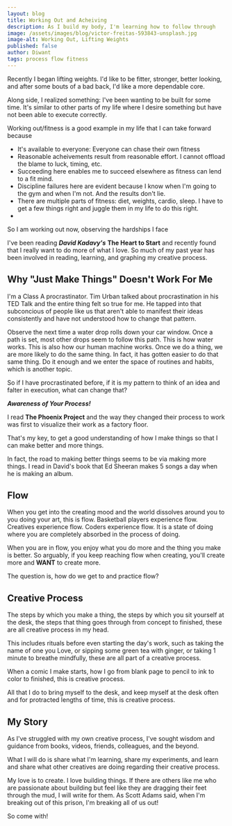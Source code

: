 ```yaml
---
layout: blog
title: Working Out and Acheiving
description: As I build my body, I'm learning how to follow through
image: /assets/images/blog/victor-freitas-593843-unsplash.jpg
image-alt: Working Out, Lifting Weights
published: false
author: Diwant
tags: process flow fitness
---
```

Recently I began lifting weights.  I'd like to be fitter, stronger, better looking, and after some bouts of a bad back, I'd like a more dependable core.  

Along side, I realized something: I've been wanting to be built for some time.  It's similar to other parts of my life where I desire something but have not been able to execute correctly.

Working out/fitness is a good example in my life that I can take forward because 
* It's available to everyone: Everyone can chase their own fitness
* Reasonable acheivements result from reasonable effort.  I cannot offload the blame to luck, timing, etc.
* Succeeding here enables me to succeed elsewhere as fitness can lend to a fit mind.
* Discipline failures here are evident because I know when I'm going to the gym and when I'm not.  And the results don't lie.
* There are multiple parts of fitness: diet, weights, cardio, sleep.  I have to get a few things right and juggle them in my life to do this right.
* 
So I am working out now, observing the hardships I face

I've been reading ***David Kadavy's*** **The Heart to Start** and recently found that I really want to do more of what I love.  So much of my past year has been involved in reading, learning, and graphing my creative process.

## Why "Just Make Things" Doesn't Work For Me
I'm a Class A procrastinator.  Tim Urban talked about procrastination in his TED Talk and the entire thing felt so true for me.  He tapped into that subconcious of people like us that aren't able to manifest their ideas consistently and have not understood how to change that pattern.

Observe the next time a water drop rolls down your car window.  Once a path is set, most other drops seem to follow this path.  This is how water works.  This is also how our human machine works.  Once we do a thing, we are more likely to do the same thing.  In fact, it has gotten easier to do that same thing.  Do it enough and we enter the space of routines and habits, which is another topic.

So if I have procrastinated before, if it is my pattern to think of an idea and falter in execution, what can change that?

***Awareness of Your Process!***

I read **The Phoenix Project** and the way they changed their process to work was first to visualize their work as a factory floor.  

That's my key, to get a good understanding of how I make things so that I can make better and more things.

In fact, the road to making better things seems to be via making more things.  I read in David's book that Ed Sheeran makes 5 songs a day when he is making an album.  

## Flow
When you get into the creating mood and the world dissolves around you to you doing your art, this is flow.  Basketball players experience flow.  Creatives experience flow.  Coders experience flow.  It is a state of doing where you are completely absorbed in the process of doing.

When you are in flow, you enjoy what you do more and the thing you make is better.  So arguably, if you keep reaching flow when creating, you'll create more and **WANT** to create more.  

The question is, how do we get to and practice flow?

## Creative Process
The steps by which you make a thing, the steps by which you sit yourself at the desk, the steps that thing goes through from concept to finished, these are all creative process in my head.  

This includes rituals before even starting the day's work, such as taking the name of one you Love, or sipping some green tea with ginger, or taking 1 minute to breathe mindfully, these are all part of a creative process.

When a comic I make starts, how I go from blank page to pencil to ink to color to finished, this is creative process.

All that I do to bring myself to the desk, and keep myself at the desk often and for protracted lengths of time, this is creative process.

## My Story
As I've struggled with my own creative process, I've sought wisdom and guidance from books, videos, friends, colleagues, and the beyond.  

What I will do is share what I'm learning, share my experiments, and learn and share what other creatives are doing regarding their creative process.

My love is to create.  I love building things.  If there are others like me who are passionate about building but feel like they are dragging their feet through the mud, I will write for them.  As Scott Adams said, when I'm breaking out of this prison, I'm breaking all of us out!

So come with!
